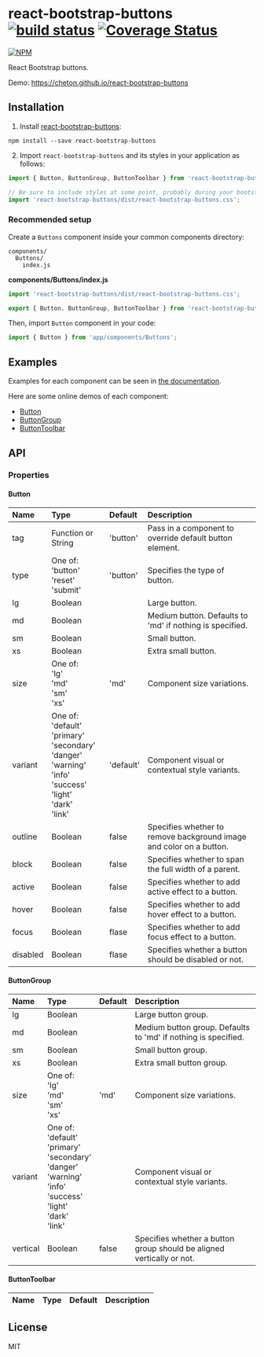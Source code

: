 # react-bootstrap-buttons [![build status](https://travis-ci.org/cheton/react-bootstrap-buttons.svg?branch=master)](https://travis-ci.org/cheton/react-bootstrap-buttons) [![Coverage Status](https://coveralls.io/repos/github/cheton/react-bootstrap-buttons/badge.svg?branch=master)](https://coveralls.io/github/cheton/react-bootstrap-buttons?branch=master)

[![NPM](https://nodei.co/npm/react-bootstrap-buttons.png?downloads=true&stars=true)](https://nodei.co/npm/react-bootstrap-buttons/)

React Bootstrap buttons.

Demo: https://cheton.github.io/react-bootstrap-buttons

## Installation

1. Install [react-bootstrap-buttons](https://github.com/cheton/react-bootstrap-buttons):

  ```
  npm install --save react-bootstrap-buttons
  ```

2. Import `react-bootstrap-buttons` and its styles in your application as follows:

  ```js
  import { Button, ButtonGroup, ButtonToolbar } from 'react-bootstrap-buttons';

  // Be sure to include styles at some point, probably during your bootstraping
  import 'react-bootstrap-buttons/dist/react-bootstrap-buttons.css';
  ```

### Recommended setup

Create a `Buttons` component inside your common components directory:
```
components/
  Buttons/
    index.js
```

**components/Buttons/index.js**
```js
import 'react-bootstrap-buttons/dist/react-bootstrap-buttons.css';

export { Button, ButtonGroup, ButtonToolbar } from 'react-bootstrap-buttons';
```

Then, import `Button` component in your code:
```js
import { Button } from 'app/components/Buttons';
```

## Examples

Examples for each component can be seen in [the documentation](examples).

Here are some online demos of each component:
* [Button](https://cheton.github.io/react-bootstrap-buttons/#button)
* [ButtonGroup](https://cheton.github.io/react-bootstrap-buttons/#buttongroup)
* [ButtonToolbar](https://cheton.github.io/react-bootstrap-buttons/#buttontoolbar)

## API

### Properties

#### Button

Name | Type | Default | Description 
:--- | :--- | :------ | :----------
tag | Function or String | 'button' | Pass in a component to override default button element.
type | One of:<br/>'button'<br/>'reset'<br/>'submit' | 'button' | Specifies the type of button.
lg | Boolean | | Large button.
md | Boolean | | Medium button. Defaults to 'md' if nothing is specified.
sm | Boolean | | Small button.
xs | Boolean | | Extra small button.
size | One of:<br/>'lg'<br/>'md'<br/>'sm'<br/>'xs'<br/> | 'md' | Component size variations.
variant | One of:<br/>'default'<br/>'primary'<br/>'secondary'<br/>'danger'<br/>'warning'<br/>'info'<br/>'success'<br/>'light'<br/>'dark'<br/>'link'<br/> | 'default' | Component visual or contextual style variants.
outline | Boolean | false | Specifies whether to remove background image and color on a button.
block | Boolean | false | Specifies whether to span the full width of a parent.
active | Boolean | false | Specifies whether to add active effect to a button.
hover | Boolean | false | Specifies whether to add hover effect to a button.
focus | Boolean | flase | Specifies whether to add focus effect to a button.
disabled | Boolean | flase | Specifies whether a button should be disabled or not.

#### ButtonGroup

Name | Type | Default | Description 
:--- | :--- | :------ | :----------
lg | Boolean | | Large button group.
md | Boolean | | Medium button group. Defaults to 'md' if nothing is specified.
sm | Boolean | | Small button group.
xs | Boolean | | Extra small button group.
size | One of:<br/>'lg'<br/>'md'<br/>'sm'<br/>'xs'<br/> | 'md' | Component size variations.
variant | One of:<br/>'default'<br/>'primary'<br/>'secondary'<br/>'danger'<br/>'warning'<br/>'info'<br/>'success'<br/>'light'<br/>'dark'<br/>'link'<br/> | | Component visual or contextual style variants.
vertical | Boolean | false | Specifies whether a button group should be aligned vertically or not.

#### ButtonToolbar

Name | Type | Default | Description 
:--- | :--- | :------ | :----------

## License

MIT
